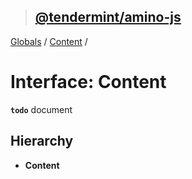 > ## [@tendermint/amino-js](../README.md)

[Globals](../README.md) / [Content](content.md) /

# Interface: Content

**`todo`** document

## Hierarchy

* **Content**